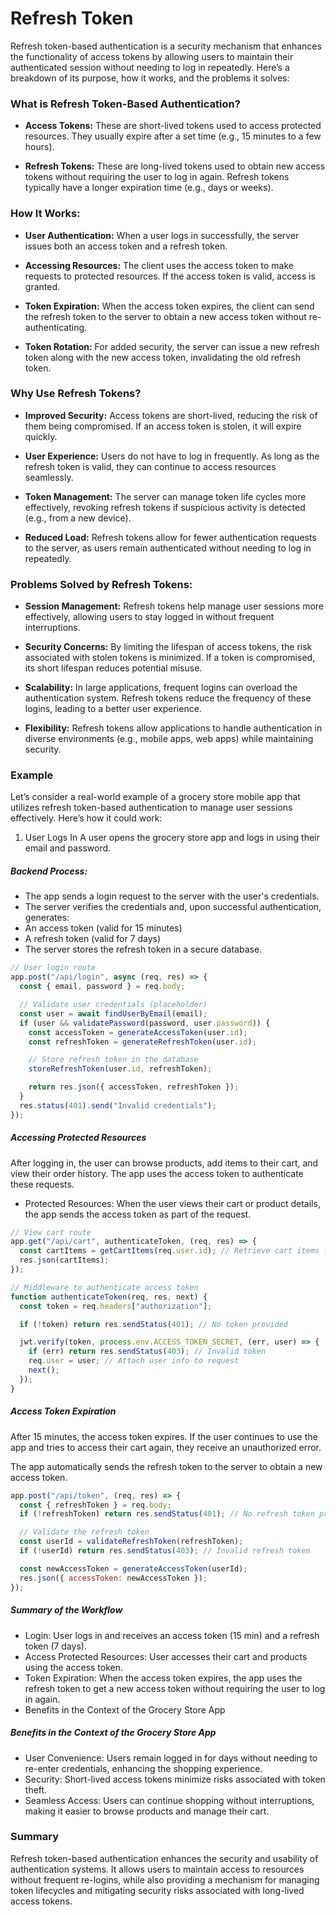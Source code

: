 # Refresh Token

Refresh token-based authentication is a security mechanism that enhances the functionality of access tokens by allowing users to maintain their authenticated session without needing to log in repeatedly. Here’s a breakdown of its purpose, how it works, and the problems it solves:

### What is Refresh Token-Based Authentication?

- **Access Tokens:** These are short-lived tokens used to access protected resources. They usually expire after a set time (e.g., 15 minutes to a few hours).

- **Refresh Tokens:** These are long-lived tokens used to obtain new access tokens without requiring the user to log in again. Refresh tokens typically have a longer expiration time (e.g., days or weeks).

### How It Works:

- **User Authentication:** When a user logs in successfully, the server issues both an access token and a refresh token.

- **Accessing Resources:** The client uses the access token to make requests to protected resources. If the access token is valid, access is granted.

- **Token Expiration:** When the access token expires, the client can send the refresh token to the server to obtain a new access token without re-authenticating.

- **Token Rotation:** For added security, the server can issue a new refresh token along with the new access token, invalidating the old refresh token.

### Why Use Refresh Tokens?

- **Improved Security:** Access tokens are short-lived, reducing the risk of them being compromised. If an access token is stolen, it will expire quickly.

- **User Experience:** Users do not have to log in frequently. As long as the refresh token is valid, they can continue to access resources seamlessly.

- **Token Management:** The server can manage token life cycles more effectively, revoking refresh tokens if suspicious activity is detected (e.g., from a new device).

- **Reduced Load:** Refresh tokens allow for fewer authentication requests to the server, as users remain authenticated without needing to log in repeatedly.

### Problems Solved by Refresh Tokens:

- **Session Management:** Refresh tokens help manage user sessions more effectively, allowing users to stay logged in without frequent interruptions.

- **Security Concerns:** By limiting the lifespan of access tokens, the risk associated with stolen tokens is minimized. If a token is compromised, its short lifespan reduces potential misuse.

- **Scalability:** In large applications, frequent logins can overload the authentication system. Refresh tokens reduce the frequency of these logins, leading to a better user experience.

- **Flexibility:** Refresh tokens allow applications to handle authentication in diverse environments (e.g., mobile apps, web apps) while maintaining security.

### Example

Let’s consider a real-world example of a grocery store mobile app that utilizes refresh token-based authentication to manage user sessions effectively. Here’s how it could work:

1. User Logs In
   A user opens the grocery store app and logs in using their email and password.

##### Backend Process:

- The app sends a login request to the server with the user's credentials.
- The server verifies the credentials and, upon successful authentication, generates:
- An access token (valid for 15 minutes)
- A refresh token (valid for 7 days)
- The server stores the refresh token in a secure database.

```javascript
// User login route
app.post("/api/login", async (req, res) => {
  const { email, password } = req.body;

  // Validate user credentials (placeholder)
  const user = await findUserByEmail(email);
  if (user && validatePassword(password, user.password)) {
    const accessToken = generateAccessToken(user.id);
    const refreshToken = generateRefreshToken(user.id);

    // Store refresh token in the database
    storeRefreshToken(user.id, refreshToken);

    return res.json({ accessToken, refreshToken });
  }
  res.status(401).send("Invalid credentials");
});
```

##### Accessing Protected Resources

After logging in, the user can browse products, add items to their cart, and view their order history. The app uses the access token to authenticate these requests.

- Protected Resources: When the user views their cart or product details, the app sends the access token as part of the request.

```javascript
// View cart route
app.get("/api/cart", authenticateToken, (req, res) => {
  const cartItems = getCartItems(req.user.id); // Retrieve cart items for the user
  res.json(cartItems);
});

// Middleware to authenticate access token
function authenticateToken(req, res, next) {
  const token = req.headers["authorization"];

  if (!token) return res.sendStatus(401); // No token provided

  jwt.verify(token, process.env.ACCESS_TOKEN_SECRET, (err, user) => {
    if (err) return res.sendStatus(403); // Invalid token
    req.user = user; // Attach user info to request
    next();
  });
}
```

##### Access Token Expiration

After 15 minutes, the access token expires. If the user continues to use the app and tries to access their cart again, they receive an unauthorized error.

The app automatically sends the refresh token to the server to obtain a new access token.

```javascript
app.post("/api/token", (req, res) => {
  const { refreshToken } = req.body;
  if (!refreshToken) return res.sendStatus(401); // No refresh token provided

  // Validate the refresh token
  const userId = validateRefreshToken(refreshToken);
  if (!userId) return res.sendStatus(403); // Invalid refresh token

  const newAccessToken = generateAccessToken(userId);
  res.json({ accessToken: newAccessToken });
});
```

##### Summary of the Workflow

- Login: User logs in and receives an access token (15 min) and a refresh token (7 days).
- Access Protected Resources: User accesses their cart and products using the access token.
- Token Expiration: When the access token expires, the app uses the refresh token to get a new access token without requiring the user to log in again.
- Benefits in the Context of the Grocery Store App

##### Benefits in the Context of the Grocery Store App

- User Convenience: Users remain logged in for days without needing to re-enter credentials, enhancing the shopping experience.
- Security: Short-lived access tokens minimize risks associated with token theft.
- Seamless Access: Users can continue shopping without interruptions, making it easier to browse products and manage their cart.

### Summary

Refresh token-based authentication enhances the security and usability of authentication systems. It allows users to maintain access to resources without frequent re-logins, while also providing a mechanism for managing token lifecycles and mitigating security risks associated with long-lived access tokens.
